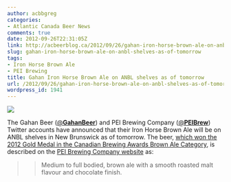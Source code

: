 ```yaml
---
author: acbbgreg
categories:
- Atlantic Canada Beer News
comments: true
date: 2012-09-26T22:31:05Z
link: http://acbeerblog.ca/2012/09/26/gahan-iron-horse-brown-ale-on-anbl-shelves-as-of-tomorrow/
slug: gahan-iron-horse-brown-ale-on-anbl-shelves-as-of-tomorrow
tags:
- Iron Horse Brown Ale
- PEI Brewing
title: Gahan Iron Horse Brown Ale on ANBL shelves as of tomorrow
url: /2012/09/26/gahan-iron-horse-brown-ale-on-anbl-shelves-as-of-tomorrow/
wordpress_id: 1941
---
```


[![](http://acbeerblog.ca/wp-content/uploads/2012/09/iron-horse-brown-ale.jpg)](http://acbeerblog.ca/wp-content/uploads/2012/09/iron-horse-brown-ale.jpg)




The Gahan Beer ([@**GahanBeer**](https://twitter.com/GahanBeer)) and PEI Brewing Company ([@**PEIBrew**](https://twitter.com/PEIBrew)) Twitter accounts  have announced that their Iron Horse Brown Ale will be on ANBL shelves in New Brunswick as of tomorrow.   The beer, [which won the 2012 Gold Medal in the Canadian Brewing Awards Brown Ale Category](http://www.canadianbrewingawards.com/winners/years/2012/),  is described on the [PEI Brewing Company website](http://www.peibrewingcompany.com/beers.html) as:





<blockquote>

> 
> Medium to full bodied, brown ale with a smooth roasted malt flavour and chocolate finish.
> 
> 
</blockquote>
